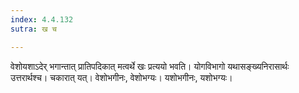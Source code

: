 ```yaml
---
index: 4.4.132
sutra: ख च

---
```

वेशोयशाऽदेर् भगान्तात् प्रातिपदिकात् मत्वर्थे खः प्रत्ययो भवति। योगविभागो यथासङ्ख्यनिरासार्थः उत्तरार्थश्च। चकारात् यत्। वेशोभगीनः, वेशोभग्यः। यशोभगीनः, यशोभग्यः।